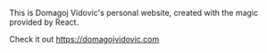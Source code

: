 This is Domagoj Vidovic's personal website, created with the magic provided by React.

Check it out https://domagojvidovic.com
